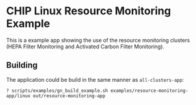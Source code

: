 # CHIP Linux Resource Monitoring Example

This is a example app showing the use of the resource monitoring clusters (HEPA Filter Monitoring and Activated Carbon Filter Monitoring).

## Building

The application could be build in the same manner as `all-clusters-app`:

```
? scripts/examples/gn_build_example.sh examples/resource-monitoring-app/linux out/resource-monitoring-app
```
